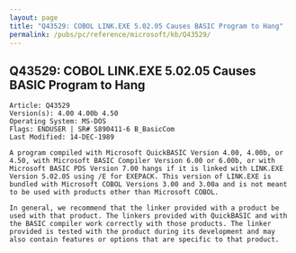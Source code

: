 ```yaml
---
layout: page
title: "Q43529: COBOL LINK.EXE 5.02.05 Causes BASIC Program to Hang"
permalink: /pubs/pc/reference/microsoft/kb/Q43529/
---
```


## Q43529: COBOL LINK.EXE 5.02.05 Causes BASIC Program to Hang

	Article: Q43529
	Version(s): 4.00 4.00b 4.50
	Operating System: MS-DOS
	Flags: ENDUSER | SR# S890411-6 B_BasicCom
	Last Modified: 14-DEC-1989
	
	A program compiled with Microsoft QuickBASIC Version 4.00, 4.00b, or
	4.50, with Microsoft BASIC Compiler Version 6.00 or 6.00b, or with
	Microsoft BASIC PDS Version 7.00 hangs if it is linked with LINK.EXE
	Version 5.02.05 using /E for EXEPACK. This version of LINK.EXE is
	bundled with Microsoft COBOL Versions 3.00 and 3.00a and is not meant
	to be used with products other than Microsoft COBOL.
	
	In general, we recommend that the linker provided with a product be
	used with that product. The linkers provided with QuickBASIC and with
	the BASIC compiler work correctly with those products. The linker
	provided is tested with the product during its development and may
	also contain features or options that are specific to that product.
